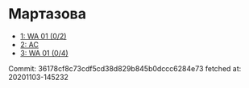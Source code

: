 # Мартазова
- [1: WA 01 (0/2)](1.md)
- [2: AC](2.md)
- [3: WA 01 (0/4)](3.md)

Commit: 36178cf8c73cdf5cd38d829b845b0dccc6284e73
 fetched at: 20201103-145232
